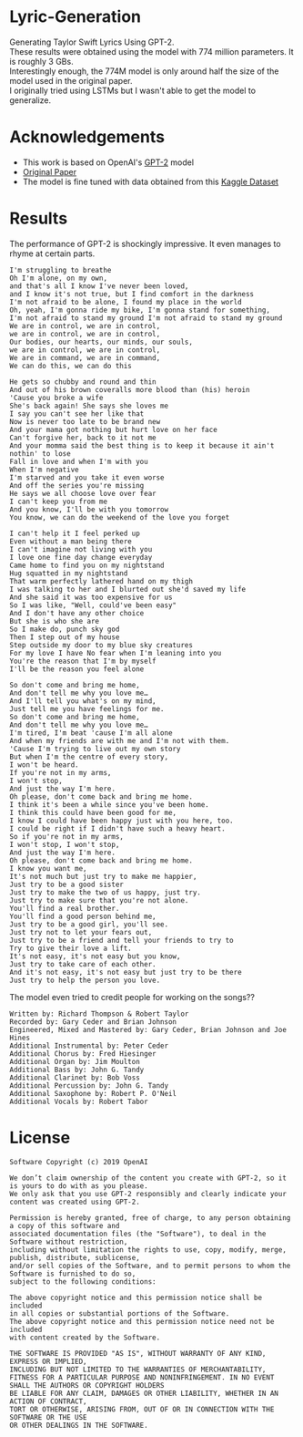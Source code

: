 # Lyric-Generation
Generating Taylor Swift Lyrics Using GPT-2. <br/>
These results were obtained using the model with 774 million parameters. It is roughly 3 GBs. <br/>
Interestingly enough, the 774M model is only around half the size of the model used in the original paper.<br/>
I originally tried using LSTMs but I wasn't able to get the model to generalize.

# Acknowledgements
* This work is based on OpenAI's [GPT-2](https://github.com/openai/gpt-2) model
* [Original Paper](https://cdn.openai.com/better-language-models/language_models_are_unsupervised_multitask_learners.pdf)
* The model is fine tuned with data obtained from this [Kaggle Dataset](https://www.kaggle.com/PromptCloudHQ/taylor-swift-song-lyrics-from-all-the-albums)

# Results

The performance of GPT-2 is shockingly impressive. It even manages to rhyme at certain parts.<br/>
```
I'm struggling to breathe 
Oh I'm alone, on my own,
and that's all I know I've never been loved,
and I know it's not true, but I find comfort in the darkness
I'm not afraid to be alone, I found my place in the world
Oh, yeah, I'm gonna ride my bike, I'm gonna stand for something,
I'm not afraid to stand my ground I'm not afraid to stand my ground
We are in control, we are in control,
we are in control, we are in control,
Our bodies, our hearts, our minds, our souls,
we are in control, we are in control,
We are in command, we are in command,
We can do this, we can do this
```
```
He gets so chubby and round and thin
And out of his brown coveralls more blood than (his) heroin
'Cause you broke a wife
She's back again! She says she loves me
I say you can't see her like that
Now is never too late to be brand new
And your mama got nothing but hurt love on her face
Can't forgive her, back to it not me
And your momma said the best thing is to keep it because it ain't nothin' to lose
Fall in love and when I'm with you
When I'm negative
I'm starved and you take it even worse
And off the series you're missing
He says we all choose love over fear
I can't keep you from me
And you know, I'll be with you tomorrow
You know, we can do the weekend of the love you forget
```
```
I can't help it I feel perked up
Even without a man being there
I can't imagine not living with you
I love one fine day change everyday
Came home to find you on my nightstand
Hug squatted in my nightstand
That warm perfectly lathered hand on my thigh
I was talking to her and I blurted out she'd saved my life
And she said it was too expensive for us
So I was like, "Well, could've been easy"
And I don't have any other choice
But she is who she are
So I make do, punch sky god
Then I step out of my house
Step outside my door to my blue sky creatures
For my love I have No fear when I'm leaning into you
You're the reason that I'm by myself
I'll be the reason you feel alone
```
```
So don't come and bring me home,
And don't tell me why you love me…
And I'll tell you what's on my mind,
Just tell me you have feelings for me.
So don't come and bring me home,
And don't tell me why you love me…
I'm tired, I'm beat 'cause I'm all alone
And when my friends are with me and I'm not with them.
'Cause I'm trying to live out my own story
But when I'm the centre of every story,
I won't be heard.
If you're not in my arms,
I won't stop,
And just the way I'm here.
Oh please, don't come back and bring me home.
I think it's been a while since you've been home.
I think this could have been good for me,
I know I could have been happy just with you here, too.
I could be right if I didn't have such a heavy heart.
So if you're not in my arms,
I won't stop, I won't stop,
And just the way I'm here.
Oh please, don't come back and bring me home.
I know you want me,
It's not much but just try to make me happier,
Just try to be a good sister
Just try to make the two of us happy, just try.
Just try to make sure that you're not alone.
You'll find a real brother.
You'll find a good person behind me,
Just try to be a good girl, you'll see.
Just try not to let your fears out,
Just try to be a friend and tell your friends to try to
Try to give their love a lift.
It's not easy, it's not easy but you know,
Just try to take care of each other.
And it's not easy, it's not easy but just try to be there
Just try to help the person you love.
```
The model even tried to credit people for working on the songs??
```
Written by: Richard Thompson & Robert Taylor
Recorded by: Gary Ceder and Brian Johnson
Engineered, Mixed and Mastered by: Gary Ceder, Brian Johnson and Joe Hines
Additional Instrumental by: Peter Ceder
Additional Chorus by: Fred Hiesinger
Additional Organ by: Jim Moulton
Additional Bass by: John G. Tandy
Additional Clarinet by: Bob Voss
Additional Percussion by: John G. Tandy
Additional Saxophone by: Robert P. O'Neil
Additional Vocals by: Robert Tabor
```

# License

``` 
Software Copyright (c) 2019 OpenAI

We don’t claim ownership of the content you create with GPT-2, so it is yours to do with as you please.
We only ask that you use GPT-2 responsibly and clearly indicate your content was created using GPT-2.

Permission is hereby granted, free of charge, to any person obtaining a copy of this software and
associated documentation files (the "Software"), to deal in the Software without restriction,
including without limitation the rights to use, copy, modify, merge, publish, distribute, sublicense,
and/or sell copies of the Software, and to permit persons to whom the Software is furnished to do so,
subject to the following conditions:

The above copyright notice and this permission notice shall be included
in all copies or substantial portions of the Software.
The above copyright notice and this permission notice need not be included
with content created by the Software.

THE SOFTWARE IS PROVIDED "AS IS", WITHOUT WARRANTY OF ANY KIND, EXPRESS OR IMPLIED,
INCLUDING BUT NOT LIMITED TO THE WARRANTIES OF MERCHANTABILITY,
FITNESS FOR A PARTICULAR PURPOSE AND NONINFRINGEMENT. IN NO EVENT SHALL THE AUTHORS OR COPYRIGHT HOLDERS
BE LIABLE FOR ANY CLAIM, DAMAGES OR OTHER LIABILITY, WHETHER IN AN ACTION OF CONTRACT,
TORT OR OTHERWISE, ARISING FROM, OUT OF OR IN CONNECTION WITH THE SOFTWARE OR THE USE
OR OTHER DEALINGS IN THE SOFTWARE. 
```
